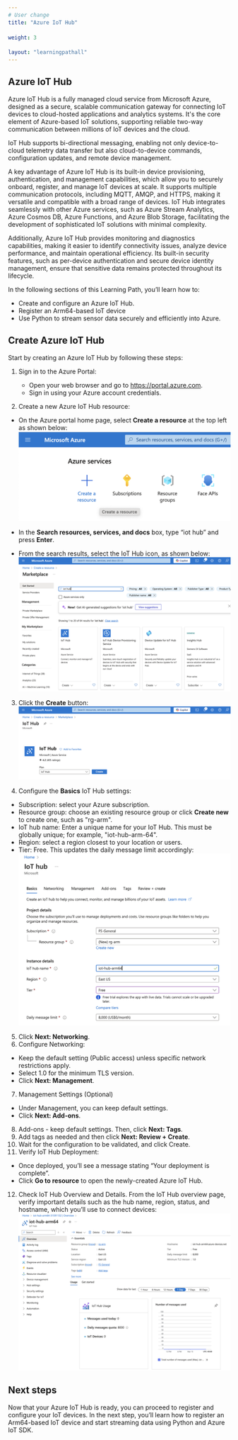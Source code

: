 ```yaml
---
# User change
title: "Azure IoT Hub"

weight: 3

layout: "learningpathall"
---
```


## Azure IoT Hub
Azure IoT Hub is a fully managed cloud service from Microsoft Azure, designed as a secure, scalable communication gateway for connecting IoT devices to cloud-hosted applications and analytics systems. It's the core element of Azure-based IoT solutions, supporting reliable two-way communication between millions of IoT devices and the cloud. 

IoT Hub supports bi-directional messaging, enabling not only device-to-cloud telemetry data transfer but also cloud-to-device commands, configuration updates, and remote device management.

A key advantage of Azure IoT Hub is its built-in device provisioning, authentication, and management capabilities, which allow you to securely onboard, register, and manage IoT devices at scale. It supports multiple communication protocols, including MQTT, AMQP, and HTTPS, making it versatile and compatible with a broad range of devices. IoT Hub integrates seamlessly with other Azure services, such as Azure Stream Analytics, Azure Cosmos DB, Azure Functions, and Azure Blob Storage, facilitating the development of sophisticated IoT solutions with minimal complexity.

Additionally, Azure IoT Hub provides monitoring and diagnostics capabilities, making it easier to identify connectivity issues, analyze device performance, and maintain operational efficiency. Its built-in security features, such as per-device authentication and secure device identity management, ensure that sensitive data remains protected throughout its lifecycle.

In the following sections of this Learning Path, you’ll learn how to:

* Create and configure an Azure IoT Hub.
* Register an Arm64-based IoT device
* Use Python to stream sensor data securely and efficiently into Azure.

## Create Azure IoT Hub
Start by creating an Azure IoT Hub by following these steps:
1. Sign in to the Azure Portal:
	* Open your web browser and go to https://portal.azure.com.
	* Sign in using your Azure account credentials.

2. Create a new Azure IoT Hub resource:
* On the Azure portal home page, select **Create a resource** at the top left as shown below:
![img1 alt-text#center](figures/01.png "Create a resource on the Azure IoT Hub portal.")

* In the **Search resources, services, and docs** box, type “iot hub” and press **Enter**.
* From the search results, select the IoT Hub icon, as shown below:
![img2 alt-text#center](figures/02.png "Select IoT Hub icon.")

3. Click the **Create** button:
![img3 alt-text#center](figures/03.png "Select the Create button.")

4. Configure the **Basics** IoT Hub settings:
* Subscription: select your Azure subscription.
* Resource group: choose an existing resource group or click **Create new** to create one, such as "rg-arm".
* IoT hub name: Enter a unique name for your IoT Hub. This must be globally unique; for example, "iot-hub-arm-64".
* Region: select a region closest to your location or users.
* Tier: Free. This updates the daily message limit accordingly:
![img4 alt-text#center](figures/04.png "Configure the IoT Hub settings.")

5. Click **Next: Networking**.
6. Configure Networking:
* Keep the default setting (Public access) unless specific network restrictions apply.
* Select 1.0 for the minimum TLS version.
* Click **Next: Management**.
7. Management Settings (Optional)
* Under Management, you can keep default settings.
* Click **Next: Add-ons**.
8. Add-ons - keep default settings. Then, click **Next: Tags**.
9. Add tags as needed and then click **Next: Review + Create**.
10. Wait for the configuration to be validated, and click Create.
11. Verify IoT Hub Deployment:
* Once deployed, you’ll see a message stating “Your deployment is complete”.
* Click **Go to resource** to open the newly-created Azure IoT Hub.
12. Check IoT Hub Overview and Details. From the IoT Hub overview page, verify important details such as the hub name, region, status, and hostname, which you’ll use to connect devices:
![img5 alt-text#center](figures/05.png "Verify  IoT Hub overview")

## Next steps
Now that your Azure IoT Hub is ready, you can proceed to register and configure your IoT devices. In the next step, you’ll learn how to register an Arm64-based IoT device and start streaming data using Python and Azure IoT SDK.
